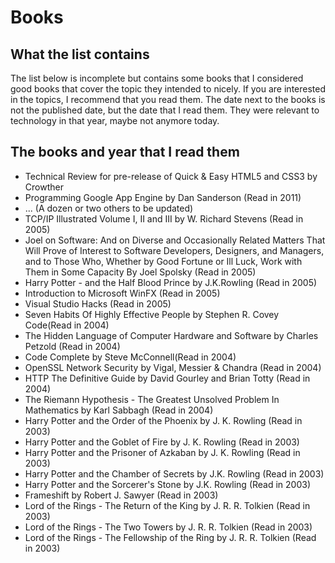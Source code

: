 # Books

## What the list contains

The list below is incomplete but contains some books that I considered good books that cover the topic they intended to nicely. If you are interested in the topics, I recommend that you read them. The date next to the books is not the published date, but the date that I read them. They were relevant to technology in that year, maybe not anymore today.


## The books and year that I read them

- Technical Review for pre-release of Quick & Easy HTML5 and CSS3 by Crowther
- Programming Google App Engine by Dan Sanderson (Read in 2011)
- ... (A dozen or two others to be updated)
- TCP/IP Illustrated Volume I, II and III by W. Richard Stevens (Read in 2005)
- Joel on Software: And on Diverse and Occasionally Related Matters That Will Prove of Interest to Software Developers, Designers, and Managers, and to Those Who, Whether by Good Fortune or Ill Luck, Work with Them in Some Capacity By Joel Spolsky (Read in 2005)
- Harry Potter - and the Half Blood Prince by J.K.Rowling (Read in 2005)
- Introduction to Microsoft WinFX (Read in 2005)
- Visual Studio Hacks (Read in 2005)
- Seven Habits Of Highly Effective People by Stephen R. Covey Code(Read in 2004)
- The Hidden Language of Computer Hardware and Software by Charles Petzold (Read in 2004)
- Code Complete by Steve McConnell(Read in 2004)
- OpenSSL Network Security by Vigal, Messier & Chandra (Read in 2004)
- HTTP The Definitive Guide by David Gourley and Brian Totty (Read in 2004)
- The Riemann Hypothesis - The Greatest Unsolved Problem In Mathematics by Karl Sabbagh (Read in 2004)
- Harry Potter and the Order of the Phoenix by J. K. Rowling (Read in 2003)
- Harry Potter and the Goblet of Fire by J. K. Rowling (Read in 2003)
- Harry Potter and the Prisoner of Azkaban by J. K. Rowling (Read in 2003)
- Harry Potter and the Chamber of Secrets by J.K. Rowling (Read in 2003)
- Harry Potter and the Sorcerer's Stone by J.K. Rowling (Read in 2003)
- Frameshift by Robert J. Sawyer (Read in 2003)
- Lord of the Rings - The Return of the King by J. R. R. Tolkien (Read in 2003)
- Lord of the Rings - The Two Towers by J. R. R. Tolkien (Read in 2003)
- Lord of the Rings - The Fellowship of the Ring by J. R. R. Tolkien (Read in 2003)
